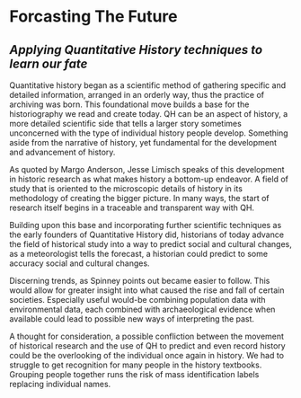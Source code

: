 # Forcasting The Future 
## _Applying Quantitative History techniques to learn our fate_


Quantitative history began as a scientific method of gathering specific and detailed information, arranged in an orderly way, thus the practice of archiving was born. This foundational move builds a base for the historiography we read and create today. 
QH can be an aspect of history, a more detailed scientific side that tells a larger story sometimes unconcerned with the type of individual history people develop. Something aside from the narrative of history, yet fundamental for the development and advancement of history.  

As quoted by Margo Anderson, Jesse Limisch speaks of this development in historic research as what makes history a bottom-up endeavor. A field of study that is oriented to the microscopic details of history in its methodology of creating the bigger picture.  In many ways, the start of research itself begins in a traceable and transparent way with QH.

Building upon this base and incorporating further scientific techniques as the early founders of Quantitative History did, historians of today advance the field of historical study into a way to predict social and cultural changes, as a meteorologist tells the forecast, a historian could predict to some accuracy social and cultural changes. 

Discerning trends, as Spinney points out became easier to follow. This would allow for greater insight into what caused the rise and fall of certain societies. Especially useful would-be combining population data with environmental data, each combined with archaeological evidence when available could lead to possible new ways of interpreting the past. 

A thought for consideration, a possible confliction between the movement of historical research and the use of QH to predict and even record history could be the overlooking of the individual once again in history. We had to struggle to get recognition for many people in the history textbooks. Grouping people together runs the risk of mass identification labels replacing individual names. 
